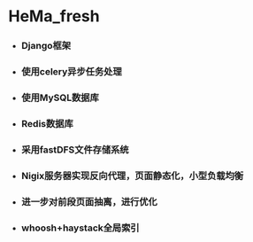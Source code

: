 # HeMa_fresh

+ ### Django框架　
+ ### 使用celery异步任务处理
+ ### 使用MySQL数据库
+ ### Redis数据库
+ ### 采用fastDFS文件存储系统
+ ### Nigix服务器实现反向代理，页面静态化，小型负载均衡
+ ### 进一步对前段页面抽离，进行优化
+ ### whoosh+haystack全局索引
